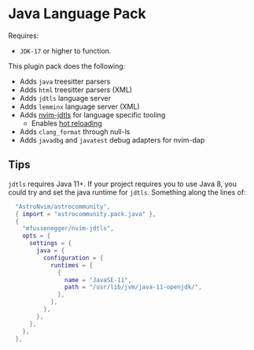 # Java Language Pack

Requires:

- `JDK-17` or higher to function.

This plugin pack does the following:

- Adds `java` treesitter parsers
- Adds `html` treesitter parsers (XML)
- Adds `jdtls` language server
- Adds `lemminx` language server (XML)
- Adds [nvim-jdtls](https://github.com/mfussenegger/nvim-jdtls) for language specific tooling
  - Enables [hot reloading](https://github.com/mfussenegger/nvim-jdtls/issues/80)
- Adds `clang_format` through null-ls
- Adds `javadbg` and `javatest` debug adapters for nvim-dap

## Tips

`jdtls` requires Java 11+. If your project requires you to use Java 8, you could try and set the java runtime for `jdtls`. Something along the lines of:

```lua
  "AstroNvim/astrocommunity",
  { import = "astrocommunity.pack.java" },
  {
    "mfussenegger/nvim-jdtls",
    opts = {
      settings = {
        java = {
          configuration = {
            runtimes = {
              {
                name = "JavaSE-11",
                path = "/usr/lib/jvm/java-11-openjdk/",
              },
            },
          },
        },
      },
    },
  },
```

